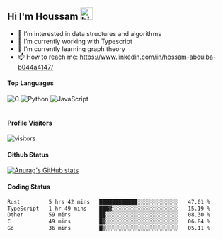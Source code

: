 ## Hi I'm Houssam <img src="https://user-images.githubusercontent.com/1303154/88677602-1635ba80-d120-11ea-84d8-d263ba5fc3c0.gif" width="28px" alt="hi">

- 👀 I’m interested in data structures and algorithms
- 🔭 I’m currently working with Typescript
- 🌱 I’m currently learning graph theory
- 📫 How to reach me: https://www.linkedin.com/in/hossam-abouiba-b044a4147/

#### Top Languages

![C](https://img.shields.io/badge/c-%2300599C.svg?style=for-the-badge&logo=c&logoColor=white)
![Python](https://img.shields.io/badge/python-%2314354C.svg?style=for-the-badge&logo=python&logoColor=white)
![JavaScript](https://img.shields.io/badge/javascript-%23323330.svg?style=for-the-badge&logo=javascript&logoColor=%23F7DF1E)
<br />
<br />
#### Profile Visitors
![visitors](https://visitor-badge.glitch.me/badge?page_id=project-HOSSAM.project-HOSSAM)

#### Github Status
[![Anurag's GitHub stats](https://github-readme-stats.vercel.app/api?username=0xPride&theme=tokyonight)](https://github.com/anuraghazra/github-readme-stats)

#### Coding Status
<!--START_SECTION:waka-->

```txt
Rust         5 hrs 42 mins   ████████████░░░░░░░░░░░░░   47.61 %
TypeScript   1 hr 49 mins    ███▓░░░░░░░░░░░░░░░░░░░░░   15.19 %
Other        59 mins         ██░░░░░░░░░░░░░░░░░░░░░░░   08.30 %
C            49 mins         █▓░░░░░░░░░░░░░░░░░░░░░░░   06.84 %
Go           36 mins         █▒░░░░░░░░░░░░░░░░░░░░░░░   05.11 %
```

<!--END_SECTION:waka-->
